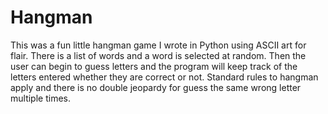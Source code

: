 # Hangman
This was a fun little hangman game I wrote in Python using ASCII art for flair.
There is a list of words and a word is selected at random. Then the user can 
begin to guess letters and the program will keep track of the letters entered whether
they are correct or not. Standard rules to hangman apply and there is no double jeopardy for
guess the same wrong letter multiple times.  
